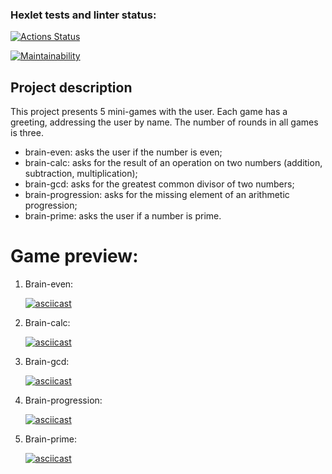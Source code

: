 ### Hexlet tests and linter status:

[![Actions Status](https://github.com/elen-oz/frontend-project-lvl1/workflows/hexlet-check/badge.svg)](https://github.com/elen-oz/frontend-project-lvl1/actions)

[![Maintainability](https://api.codeclimate.com/v1/badges/6922be521c7684d6c6c9/maintainability)](https://codeclimate.com/github/elen-oz/frontend-project-lvl1/maintainability)


## Project description


This project presents 5 mini-games with the user. Each game has a greeting, addressing the user by name.
The number of rounds in all games is three.


- brain-even: asks the user if the number is even;
- brain-calc: asks for the result of an operation on two numbers (addition, subtraction, multiplication);
- brain-gcd: asks for the greatest common divisor of two numbers;
- brain-progression: asks for the missing element of an arithmetic progression;
- brain-prime: asks the user if a number is prime.

# Game preview:

1. Brain-even:

   [![asciicast](https://asciinema.org/a/VNFIBdm8W7BodG337UWChzyR9.svg)](https://asciinema.org/a/VNFIBdm8W7BodG337UWChzyR9)

2. Brain-calc:

   [![asciicast](https://asciinema.org/a/LVXgzff0EnCWJbOYvaYasbkie.svg)](https://asciinema.org/a/LVXgzff0EnCWJbOYvaYasbkie)

3. Brain-gcd:

   [![asciicast](https://asciinema.org/a/yydJZZlz9yiwOlNNAcHaLibQq.svg)](https://asciinema.org/a/yydJZZlz9yiwOlNNAcHaLibQq)

4. Brain-progression:

   [![asciicast](https://asciinema.org/a/dis6YezCRGtsdZuqsMA81U76W.svg)](https://asciinema.org/a/dis6YezCRGtsdZuqsMA81U76W)

5. Brain-prime:

   [![asciicast](https://asciinema.org/a/5ljg2Bw3meFKNL9MVR9lfnbup.svg)](https://asciinema.org/a/5ljg2Bw3meFKNL9MVR9lfnbup)
